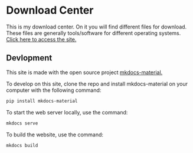# Download Center
This is my download center. On it you will find different files for download. These files are generally tools/software for different operating systems. 
[Click here to access the site.](https://dw.louis.software)

## Devlopment 
This site is made with the open source project [mkdocs-material.](https://github.com/squidfunk/mkdocs-material)

To develop on this site, clone the repo and install mkdocs-material on your computer with the following command: 
```bash
pip install mkdocs-material
```
To start the web server locally, use the command: 
```bash
mkdocs serve
```

To build the website, use the command:
```bash
mkdocs build
```

